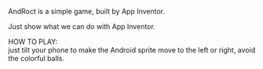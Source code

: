 AndRoct is a simple game, built by App Inventor.

Just show what we can do with App Inventor.

HOW TO PLAY:<br />
just tilt your phone to make the Android sprite move to the left or right, avoid the colorful balls.